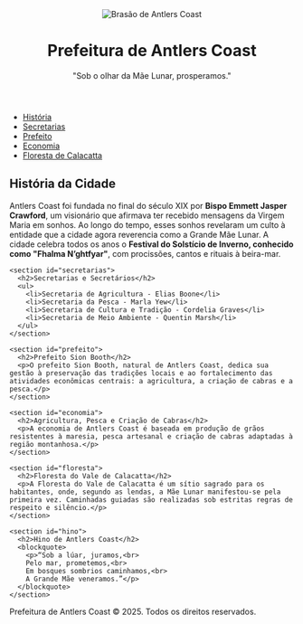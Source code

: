 <!DOCTYPE html>
<html lang="pt-BR">
<head>
  <meta charset="UTF-8">
  <meta name="viewport" content="width=device-width, initial-scale=1.0">
  <title>Prefeitura de Antlers Coast</title>
  <link rel="stylesheet" href="assets/style.css">
</head>
<body>
  <header>
    <img src="assets/logo-brasao.png" alt="Brasão de Antlers Coast" class="logo">
    <h1>Prefeitura de Antlers Coast</h1>
    <p>"Sob o olhar da Mãe Lunar, prosperamos."</p>
  </header>

  <nav>
    <ul>
      <li><a href="#historia">História</a></li>
      <li><a href="#secretarias">Secretarias</a></li>
      <li><a href="#prefeito">Prefeito</a></li>
      <li><a href="#economia">Economia</a></li>
      <li><a href="#floresta">Floresta de Calacatta</a></li>
    </ul>
  </nav>

  <main>
    <section id="historia">
      <h2>História da Cidade</h2>
      <p>Antlers Coast foi fundada no final do século XIX por <strong>Bispo Emmett Jasper Crawford</strong>, um visionário que afirmava ter recebido mensagens da Virgem Maria em sonhos. Ao longo do tempo, esses sonhos revelaram um culto à entidade que a cidade agora reverencia como a Grande Mãe Lunar. A cidade celebra todos os anos o <strong>Festival do Solstício de Inverno, conhecido como "Fhalma N’ghtfyar"</strong>, com procissões, cantos e rituais à beira-mar.</p>
    </section>

    <section id="secretarias">
      <h2>Secretarias e Secretários</h2>
      <ul>
        <li>Secretaria de Agricultura - Elias Boone</li>
        <li>Secretaria da Pesca - Marla Yew</li>
        <li>Secretaria de Cultura e Tradição - Cordelia Graves</li>
        <li>Secretaria de Meio Ambiente - Quentin Marsh</li>
      </ul>
    </section>

    <section id="prefeito">
      <h2>Prefeito Sion Booth</h2>
      <p>O prefeito Sion Booth, natural de Antlers Coast, dedica sua gestão à preservação das tradições locais e ao fortalecimento das atividades econômicas centrais: a agricultura, a criação de cabras e a pesca.</p>
    </section>

    <section id="economia">
      <h2>Agricultura, Pesca e Criação de Cabras</h2>
      <p>A economia de Antlers Coast é baseada em produção de grãos resistentes à maresia, pesca artesanal e criação de cabras adaptadas à região montanhosa.</p>
    </section>

    <section id="floresta">
      <h2>Floresta do Vale de Calacatta</h2>
      <p>A Floresta do Vale de Calacatta é um sítio sagrado para os habitantes, onde, segundo as lendas, a Mãe Lunar manifestou-se pela primeira vez. Caminhadas guiadas são realizadas sob estritas regras de respeito e silêncio.</p>
    </section>

    <section id="hino">
      <h2>Hino de Antlers Coast</h2>
      <blockquote>
        <p>“Sob a lúar, juramos,<br>
        Pelo mar, prometemos,<br>
        Em bosques sombrios caminhamos,<br>
        A Grande Mãe veneramos.”</p>
      </blockquote>
    </section>

  </main>

  <footer>
    <p>Prefeitura de Antlers Coast &copy; 2025. Todos os direitos reservados.</p>
  </footer>
</body>
</html>
